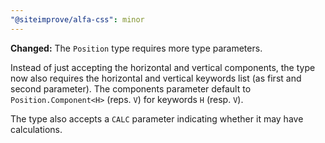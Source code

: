 ```yaml
---
"@siteimprove/alfa-css": minor
---
```


**Changed:** The `Position` type requires more type parameters.

Instead of just accepting the horizontal and vertical components, the type now also requires the horizontal and vertical keywords list (as first and second parameter). The components parameter default to `Position.Component<H>` (reps. `V`) for keywords `H` (resp. `V`).

The type also accepts a `CALC` parameter indicating whether it may have calculations.
